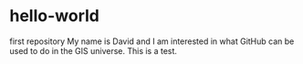 # hello-world
first repository
My name is David and I am interested in what GitHub can be used to do in the GIS universe.
This is a test.
